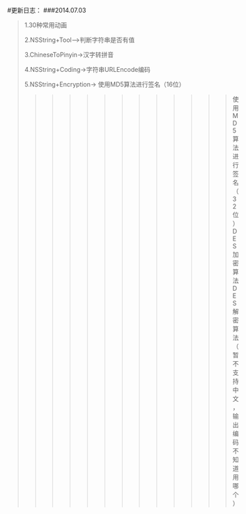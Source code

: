 #更新日志：
###2014.07.03
> 1.30种常用动画
> 
> 2.NSString+Tool—>判断字符串是否有值
> 
> 3.ChineseToPinyin->汉字转拼音
> 
> 4.NSString+Coding->字符串URLEncode编码
> 
> 5.NSString+Encryption-> 使用MD5算法进行签名（16位）
> > > > > > > > > > > > > 使用MD5算法进行签名（32位）
> > > > > > > > > > > > > DES加密算法
> > > > > > > > > > > > > DES解密算法（暂不支持中文，输出编码不知道用哪个）

